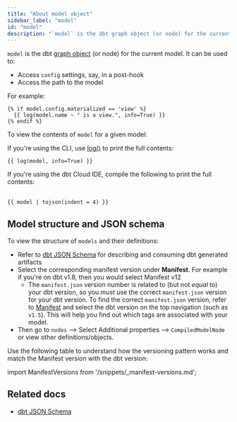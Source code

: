 ```yaml
---
title: "About model object"
sidebar_label: "model"
id: "model"
description: "`model` is the dbt graph object (or node) for the current model."
---
```


`model` is the dbt [graph object](/reference/dbt-jinja-functions/graph) (or node) for the current model. It can be used to:
- Access `config` settings, say, in a post-hook
- Access the path to the model

For example:
```jinja
{% if model.config.materialized == 'view' %}
  {{ log(model.name ~ " is a view.", info=True) }}
{% endif %}
```

To view the contents of `model` for a given model:

<Tabs>

<TabItem value="cli" label="CLI">

If you're using the CLI, use [log()](/reference/dbt-jinja-functions/log) to print the full contents:

```jinja
{{ log(model, info=True) }}
```
  
 </TabItem>
 
 <TabItem value="ide" label="dbt Cloud IDE">
   
 If you're using the dbt Cloud IDE, compile the following to print the full contents: <br /><br />

 ```jinja
{{ model | tojson(indent = 4) }}
```
   
</TabItem>

</Tabs>

## Model structure and JSON schema

To view the structure of `models` and their definitions:
- Refer to [dbt JSON Schema](https://schemas.getdbt.com/) for describing and consuming dbt generated artifacts
- Select the corresponding manifest version under **Manifest**. For example if you're on dbt v1.8, then you would select Manifest v12
  * The `manifest.json` version number is related to (but not _equal_ to) your dbt version, so you _must_ use the correct `manifest.json` version for your dbt version. To find the correct `manifest.json` version, refer to [Manifest](/reference/artifacts/manifest-json) and select the dbt version on the top navigation (such as `v1.5`). This will help you find out which tags are associated with your model.
- Then go to `nodes` --> Select Additional properties --> `CompiledModelNode` or view other definitions/objects.

Use the following table to understand how the versioning pattern works and match the Manifest version with the dbt version:

import ManifestVersions from '/snippets/_manifest-versions.md';

<ManifestVersions />

## Related docs

- [dbt JSON Schema](https://schemas.getdbt.com/)
